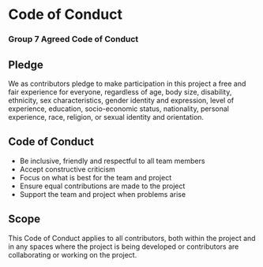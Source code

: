 # Code of Conduct
### Group 7 Agreed Code of Conduct

## Pledge
We as contributors pledge to make participation in this project a free and fair experience for everyone, regardless of age, body size, disability, ethnicity, sex characteristics, gender identity and expression, level of experience, education, socio-economic status, nationality, personal experience, race, religion, or sexual identity and orientation.

## Code of Conduct
- Be inclusive, friendly and respectful to all team members
- Accept constructive criticism
- Focus on what is best for the team and project
- Ensure equal contributions are made to the project
- Support the team and project when problems arise

## Scope
This Code of Conduct applies to all contributors, both within the project and in any spaces where the project is being developed or contributors are collaborating or working on the project.